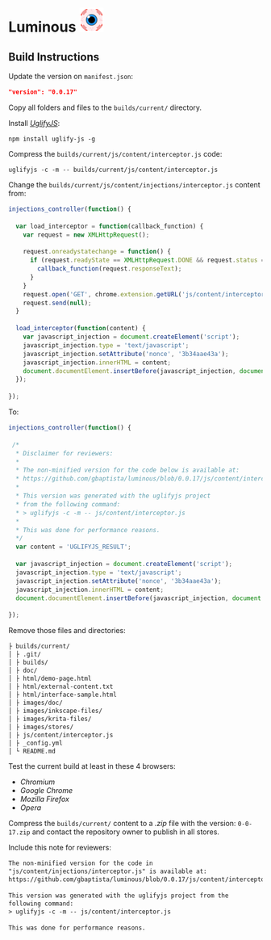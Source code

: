 # Luminous ![Icon](../images/icons/48.png)

## Build Instructions

Update the version on `manifest.json`:
```json
"version": "0.0.17"
```

Copy all folders and files to the `builds/current/` directory.

Install [*UglifyJS*](https://github.com/mishoo/UglifyJS):
```shell
npm install uglify-js -g
```

Compress the `builds/current/js/content/interceptor.js` code:
```shell
uglifyjs -c -m -- builds/current/js/content/interceptor.js
```

Change the `builds/current/js/content/injections/interceptor.js` content from:

```javascript
injections_controller(function() {

  var load_interceptor = function(callback_function) {
    var request = new XMLHttpRequest();

    request.onreadystatechange = function() {
      if (request.readyState == XMLHttpRequest.DONE && request.status == 200) {
        callback_function(request.responseText);
      }
    }
    request.open('GET', chrome.extension.getURL('js/content/interceptor.js'), true);
    request.send(null);
  }

  load_interceptor(function(content) {
    var javascript_injection = document.createElement('script');
    javascript_injection.type = 'text/javascript';
    javascript_injection.setAttribute('nonce', '3b34aae43a');
    javascript_injection.innerHTML = content;
    document.documentElement.insertBefore(javascript_injection, document.documentElement.firstChild);
  });

});
```

To:
```javascript
injections_controller(function() {

 /*
  * Disclaimer for reviewers:
  *
  * The non-minified version for the code below is available at:
  * https://github.com/gbaptista/luminous/blob/0.0.17/js/content/interceptor.js
  *
  * This version was generated with the uglifyjs project
  * from the following command:
  * > uglifyjs -c -m -- js/content/interceptor.js
  *
  * This was done for performance reasons.
  */
  var content = 'UGLIFYJS_RESULT';

  var javascript_injection = document.createElement('script');
  javascript_injection.type = 'text/javascript';
  javascript_injection.setAttribute('nonce', '3b34aae43a');
  javascript_injection.innerHTML = content;
  document.documentElement.insertBefore(javascript_injection, document.documentElement.firstChild);

});
```

Remove those files and directories:
```
├ builds/current/
│ ├ .git/
│ ├ builds/
│ ├ doc/
│ ├ html/demo-page.html
│ ├ html/external-content.txt
│ ├ html/interface-sample.html
│ ├ images/doc/
│ ├ images/inkscape-files/
│ ├ images/krita-files/
│ ├ images/stores/
│ ├ js/content/interceptor.js
│ ├ _config.yml
│ └ README.md
```

Test the current build at least in these 4 browsers:

- *Chromium*
- *Google Chrome*
- *Mozilla Firefox*
- *Opera*

Compress the `builds/current/` content to a *.zip* file with the version: `0-0-17.zip` and contact the repository owner to publish in all stores.

Include this note for reviewers:
```
The non-minified version for the code in "js/content/injections/interceptor.js" is available at: https://github.com/gbaptista/luminous/blob/0.0.17/js/content/interceptor.js

This version was generated with the uglifyjs project from the following command:
> uglifyjs -c -m -- js/content/interceptor.js

This was done for performance reasons.
```

